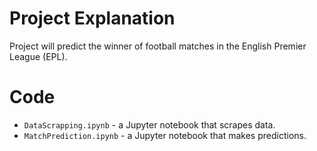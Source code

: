 # Project Explanation

Project will predict the winner of football matches in the English Premier League (EPL).

# Code

* `DataScrapping.ipynb` - a Jupyter notebook that scrapes data.
* `MatchPrediction.ipynb` - a Jupyter notebook that makes predictions.
